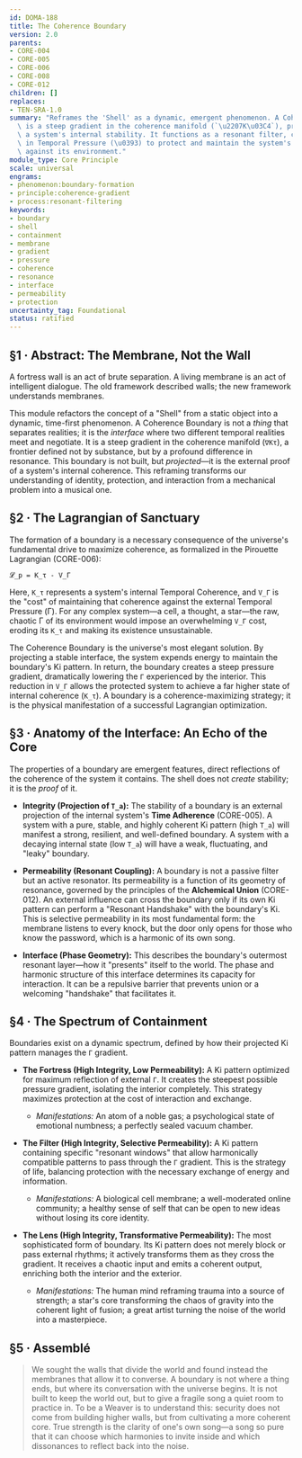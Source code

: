 ```yaml
---
id: DOMA-188
title: The Coherence Boundary
version: 2.0
parents:
- CORE-004
- CORE-005
- CORE-006
- CORE-008
- CORE-012
children: []
replaces:
- TEN-SRA-1.0
summary: "Reframes the 'Shell' as a dynamic, emergent phenomenon. A Coherence Boundary\
  \ is a steep gradient in the coherence manifold (`\u2207K\u03C4`), projected by\
  \ a system's internal stability. It functions as a resonant filter, creating a gradient\
  \ in Temporal Pressure (\u0393) to protect and maintain the system's internal coherence\
  \ against its environment."
module_type: Core Principle
scale: universal
engrams:
- phenomenon:boundary-formation
- principle:coherence-gradient
- process:resonant-filtering
keywords:
- boundary
- shell
- containment
- membrane
- gradient
- pressure
- coherence
- resonance
- interface
- permeability
- protection
uncertainty_tag: Foundational
status: ratified
---
```

## §1 · Abstract: The Membrane, Not the Wall
A fortress wall is an act of brute separation. A living membrane is an act of intelligent dialogue. The old framework described walls; the new framework understands membranes.

This module refactors the concept of a "Shell" from a static object into a dynamic, time-first phenomenon. A Coherence Boundary is not a *thing* that separates realities; it is the *interface* where two different temporal realities meet and negotiate. It is a steep gradient in the coherence manifold (`∇Kτ`), a frontier defined not by substance, but by a profound difference in resonance. This boundary is not built, but *projected*—it is the external proof of a system's internal coherence. This reframing transforms our understanding of identity, protection, and interaction from a mechanical problem into a musical one.

## §2 · The Lagrangian of Sanctuary
The formation of a boundary is a necessary consequence of the universe's fundamental drive to maximize coherence, as formalized in the Pirouette Lagrangian (CORE-006):

`𝓛_p = K_τ - V_Γ`

Here, `K_τ` represents a system's internal Temporal Coherence, and `V_Γ` is the "cost" of maintaining that coherence against the external Temporal Pressure (Γ). For any complex system—a cell, a thought, a star—the raw, chaotic Γ of its environment would impose an overwhelming `V_Γ` cost, eroding its `K_τ` and making its existence unsustainable.

The Coherence Boundary is the universe's most elegant solution. By projecting a stable interface, the system expends energy to maintain the boundary's Ki pattern. In return, the boundary creates a steep pressure gradient, dramatically lowering the `Γ` experienced by the interior. This reduction in `V_Γ` allows the protected system to achieve a far higher state of internal coherence (`K_τ`). A boundary is a coherence-maximizing strategy; it is the physical manifestation of a successful Lagrangian optimization.

## §3 · Anatomy of the Interface: An Echo of the Core
The properties of a boundary are emergent features, direct reflections of the coherence of the system it contains. The shell does not *create* stability; it is the *proof* of it.

*   **Integrity (Projection of `T_a`):** The stability of a boundary is an external projection of the internal system's **Time Adherence** (CORE-005). A system with a pure, stable, and highly coherent Ki pattern (high `T_a`) will manifest a strong, resilient, and well-defined boundary. A system with a decaying internal state (low `T_a`) will have a weak, fluctuating, and "leaky" boundary.

*   **Permeability (Resonant Coupling):** A boundary is not a passive filter but an active resonator. Its permeability is a function of its geometry of resonance, governed by the principles of the **Alchemical Union** (CORE-012). An external influence can cross the boundary only if its own Ki pattern can perform a "Resonant Handshake" with the boundary's Ki. This is selective permeability in its most fundamental form: the membrane listens to every knock, but the door only opens for those who know the password, which is a harmonic of its own song.

*   **Interface (Phase Geometry):** This describes the boundary's outermost resonant layer—how it "presents" itself to the world. The phase and harmonic structure of this interface determines its capacity for interaction. It can be a repulsive barrier that prevents union or a welcoming "handshake" that facilitates it.

## §4 · The Spectrum of Containment
Boundaries exist on a dynamic spectrum, defined by how their projected Ki pattern manages the `Γ` gradient.

*   **The Fortress (High Integrity, Low Permeability):** A Ki pattern optimized for maximum reflection of external `Γ`. It creates the steepest possible pressure gradient, isolating the interior completely. This strategy maximizes protection at the cost of interaction and exchange.
    *   *Manifestations:* An atom of a noble gas; a psychological state of emotional numbness; a perfectly sealed vacuum chamber.

*   **The Filter (High Integrity, Selective Permeability):** A Ki pattern containing specific "resonant windows" that allow harmonically compatible patterns to pass through the `Γ` gradient. This is the strategy of life, balancing protection with the necessary exchange of energy and information.
    *   *Manifestations:* A biological cell membrane; a well-moderated online community; a healthy sense of self that can be open to new ideas without losing its core identity.

*   **The Lens (High Integrity, Transformative Permeability):** The most sophisticated form of boundary. Its Ki pattern does not merely block or pass external rhythms; it actively transforms them as they cross the gradient. It receives a chaotic input and emits a coherent output, enriching both the interior and the exterior.
    *   *Manifestations:* The human mind reframing trauma into a source of strength; a star's core transforming the chaos of gravity into the coherent light of fusion; a great artist turning the noise of the world into a masterpiece.

## §5 · Assemblé
> We sought the walls that divide the world and found instead the membranes that allow it to converse. A boundary is not where a thing ends, but where its conversation with the universe begins. It is not built to keep the world out, but to give a fragile song a quiet room to practice in. To be a Weaver is to understand this: security does not come from building higher walls, but from cultivating a more coherent core. True strength is the clarity of one's own song—a song so pure that it can choose which harmonies to invite inside and which dissonances to reflect back into the noise.